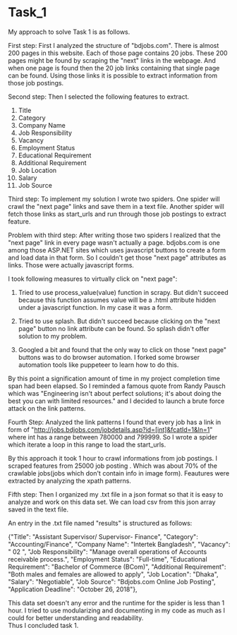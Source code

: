 # Task_1
My approach to solve Task 1 is as follows.

First step:
First I analyzed the structure of "bdjobs.com". There is almost 200 pages in this website. Each of those page contains 20 jobs. These 200 pages might be found by scraping the "next" links in the webpage. And when one page is found then the 20 job links containing that single page can be found. Using those links it is possible to extract information from those job postings.

Second step:
Then I selected the following features to extract.
1) Title
2) Category
3) Company Name
4) Job Responsibility
5) Vacancy
6) Employment Status
7) Educational Requirement
8) Additional Requirement
9) Job Location
10) Salary
11) Job Source

Third step:
To implement my solution I wrote two spiders. One spider will crawl the "next page" links and save them in a text file. Another spider will fetch those links as start_urls and run through those job postings to extract feature.

Problem with third step:
After writing those two spiders I realized that the "next page" link in every page wasn't actually a page. bdjobs.com is one among those ASP.NET sites which uses javascript buttons to create a form and load data in that form. So I couldn't get those "next page" attributes as links. Those were actually javascript forms.

I took following measures to virtually click on "next page":

1) Tried to use process_value(value) function in scrapy. But didn't succeed because this function assumes value will be a .html attribute hidden under a javascript function. In my case it was a form.

2) Tried to use splash. But didn't succeed because  clicking on the "next page" button no link attribute can be found. So splash didn't offer solution to my problem.

3) Googled a bit and found that the only way to click on those "next page" buttons was to do browser automation. I forked some browser automation tools like puppeteer to learn how to do this.

By this point a signification amount of time in my project completion time span had been elapsed. So I reminded a famous quote from Randy Pausch which was "Engineering isn't about perfect solutions; it's about doing the best you can with limited resources." and I decided to launch a brute force attack on the link patterns.

Fourth Step:
Analyzed the link patterns I found that every job has a link in form of "http://jobs.bdjobs.com/jobdetails.asp?id=[int]&fcatId=1&ln=1" where int has a range between 780000 and 799999. So I wrote a spider which iterate a loop in this range to load the start_urls.

By this approach it took 1 hour to crawl informations from job postings. I scraped features from 25000 job posting . Which was about 70% of the crawlable jobs(jobs which don't contain info in image form). Feautures were extracted by analyzing the xpath patterns.

Fifth step:
Then I organized my .txt file in a json format so that it is easy to analyze and work on this data set. We can load csv from this json array saved in the text file.

An entry in the .txt file named "results" is structured as follows: 


{"Title": "Assistant Supervisor/ Supervisor- Finance", "Category": "Accounting/Finance", "Company Name": "Intertek Bangladesh", "Vacancy": " 02 ", "Job Responsibility": "Manage overall operations of Accounts receivable process.", "Employment Status": "Full-time", "Educational Requirement": "Bachelor of Commerce (BCom)", "Additional Requirement": "Both males and females are allowed to apply", "Job Location": "Dhaka", "Salary": "Negotiable", "Job Source": "Bdjobs.com Online Job Posting", "Application Deadline": "October 26, 2018"},

This data set doesn't any error and the runtime for the spider is less than 1 hour.
I tried to use modularizing and documenting in my code as much as I could for better understanding and readability.  
Thus I concluded task 1.
